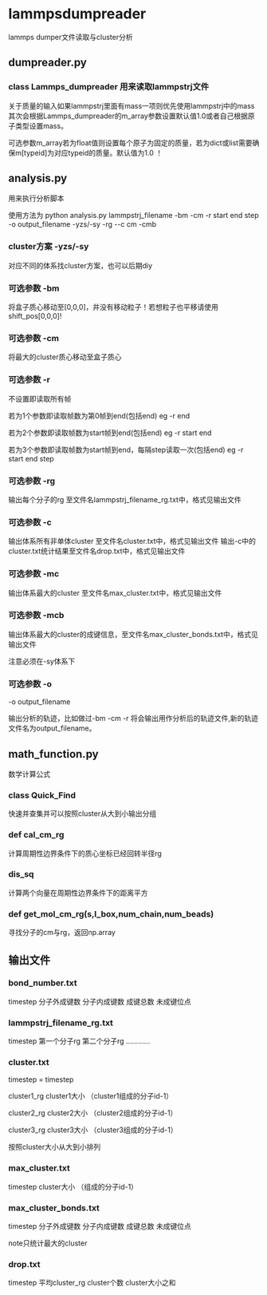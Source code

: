 # lammpsdumpreader
lammps dumper文件读取与cluster分析
## dumpreader.py 
### class Lammps_dumpreader 用来读取lammpstrj文件 

关于质量的输入如果lammpstrj里面有mass一项则优先使用lammpstrj中的mass
其次会根据Lammps_dumpreader的m_array参数设置默认值1.0或者自己根据原子类型设置mass。

可选参数m_array若为float值则设置每个原子为固定的质量，若为dict或list需要确保m[typeid]为对应typeid的质量。默认值为1.0 ！
## analysis.py
用来执行分析脚本

使用方法为 python analysis.py lammpstrj_filename -bm -cm -r start end step -o output_filename -yzs/-sy -rg --c cm -cmb
### cluster方案 -yzs/-sy
对应不同的体系找cluster方案，也可以后期diy

### 可选参数 -bm 
将盒子质心移动至[0,0,0]，并没有移动粒子！若想粒子也平移请使用shift_pos[0,0,0]!
### 可选参数 -cm
将最大的cluster质心移动至盒子质心

### 可选参数 -r 
不设置即读取所有帧

若为1个参数即读取帧数为第0帧到end(包括end) eg -r end

若为2个参数即读取帧数为start帧到end(包括end) eg -r start end

若为3个参数即读取帧数为start帧到end，每隔step读取一次(包括end) eg -r start end step

### 可选参数 -rg 
输出每个分子的rg 至文件名lammpstrj_filename_rg.txt中，格式见输出文件
### 可选参数 -c
输出体系所有非单体cluster 至文件名cluster.txt中，格式见输出文件
输出-c中的cluster.txt统计结果至文件名drop.txt中，格式见输出文件
### 可选参数 -mc
输出体系最大的cluster 至文件名max_cluster.txt中，格式见输出文件

### 可选参数 -mcb
输出体系最大的cluster的成键信息，至文件名max_cluster_bonds.txt中，格式见输出文件

注意必须在-sy体系下
### 可选参数 -o
-o output_filename

输出分析的轨迹，比如做过-bm -cm -r 将会输出用作分析后的轨迹文件,新的轨迹文件名为output_filename。

## math_function.py
数学计算公式
### class Quick_Find
快速并查集并可以按照cluster从大到小输出分组
### def cal_cm_rg
计算周期性边界条件下的质心坐标已经回转半径rg
### dis_sq
计算两个向量在周期性边界条件下的距离平方
### def get_mol_cm_rg(s,l_box,num_chain,num_beads)
寻找分子的cm与rg，返回np.array

## 输出文件 
### bond_number.txt
timestep 分子外成键数 分子内成键数 成键总数 未成键位点
### lammpstrj_filename_rg.txt
timestep 第一个分子rg 第二个分子rg …………
### cluster.txt
timestep = timestep

cluster1_rg cluster1大小 （cluster1组成的分子id-1）

cluster2_rg cluster2大小 （cluster2组成的分子id-1）

cluster3_rg cluster3大小 （cluster3组成的分子id-1）

按照cluster大小从大到小排列
### max_cluster.txt
timestep cluster大小 （组成的分子id-1）
### max_cluster_bonds.txt
timestep 分子外成键数 分子内成键数 成键总数 未成键位点

note只统计最大的cluster
### drop.txt
timestep 平均cluster_rg cluster个数 cluster大小之和  
